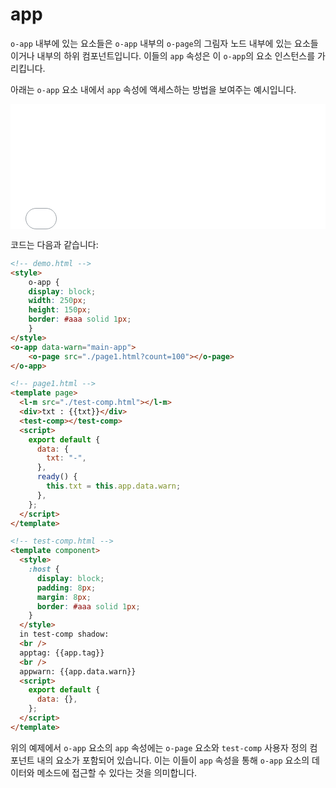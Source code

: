 # app

`o-app` 내부에 있는 요소들은 `o-app` 내부의 `o-page`의 그림자 노드 내부에 있는 요소들이거나 내부의 하위 컴포넌트입니다. 이들의 `app` 속성은 이 `o-app`의 요소 인스턴스를 가리킵니다.

아래는 `o-app` 요소 내에서 `app` 속성에 액세스하는 방법을 보여주는 예시입니다.

<iframe src="../../../publics/test-app/demo.html" style="border:none;width:100%;height:200px;"></iframe>

코드는 다음과 같습니다:

```html
<!-- demo.html -->
<style>
    o-app {
    display: block;
    width: 250px;
    height: 150px;
    border: #aaa solid 1px;
    }
</style>
<o-app data-warn="main-app">
    <o-page src="./page1.html?count=100"></o-page>
</o-app>
```

```html
<!-- page1.html -->
<template page>
  <l-m src="./test-comp.html"></l-m>
  <div>txt : {{txt}}</div>
  <test-comp></test-comp>
  <script>
    export default {
      data: {
        txt: "-",
      },
      ready() {
        this.txt = this.app.data.warn;
      },
    };
  </script>
</template>
```

```html
<!-- test-comp.html -->
<template component>
  <style>
    :host {
      display: block;
      padding: 8px;
      margin: 8px;
      border: #aaa solid 1px;
    }
  </style>
  in test-comp shadow:
  <br />
  apptag: {{app.tag}}
  <br />
  appwarn: {{app.data.warn}}
  <script>
    export default {
      data: {},
    };
  </script>
</template>
```

위의 예제에서 `o-app` 요소의 `app` 속성에는 `o-page` 요소와 `test-comp` 사용자 정의 컴포넌트 내의 요소가 포함되어 있습니다. 이는 이들이 `app` 속성을 통해 `o-app` 요소의 데이터와 메소드에 접근할 수 있다는 것을 의미합니다.